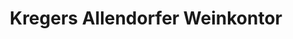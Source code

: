 ---
title: "Kregers Allendorfer Weinkontor"
url: /bad-sooden-allendorf/kregers-allendorfer-weinkontor/
shop: Spirituosen
---